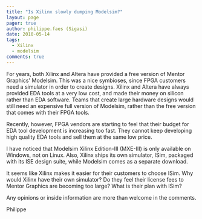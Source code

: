 ```yaml
---
title: "Is Xilinx slowly dumping Modelsim?"
layout: page 
pager: true
author: philippe.faes (Sigasi)
date: 2010-05-14
tags: 
  - Xilinx
  - modelsim
comments: true
---
```

For years, both Xilinx and Altera have provided a free version of Mentor Graphics' Modelsim. This was a nice symbioses, since FPGA customers need a simulator in order to create designs. Xilinx and Altera have always provided EDA tools at a very low cost, and made their money on silicon rather than EDA software. Teams that create large hardware designs would still need an expensive full version of Modelsim, rather than the free version that comes with their FPGA tools.

Recently, however, FPGA vendors are starting to feel that their budget for EDA tool development is increasing too fast. They cannot keep developing high quality EDA tools and sell them at the same low price. 

I have noticed that Modelsim Xilinx Edition-III (MXE-III) is only available on Windows, not on Linux. Also, Xilinx ships its own simulator, ISim, packaged with its ISE design suite, while Modelsim comes as a separate download. 

It seems like Xilinx makes it easier for their customers to choose ISim. Why would Xilinx have their own simulator? Do they feel their license fees to Mentor Graphics are becoming too large? What is their plan with ISim?

Any opinions or inside information are more than welcome in the comments.

Philippe